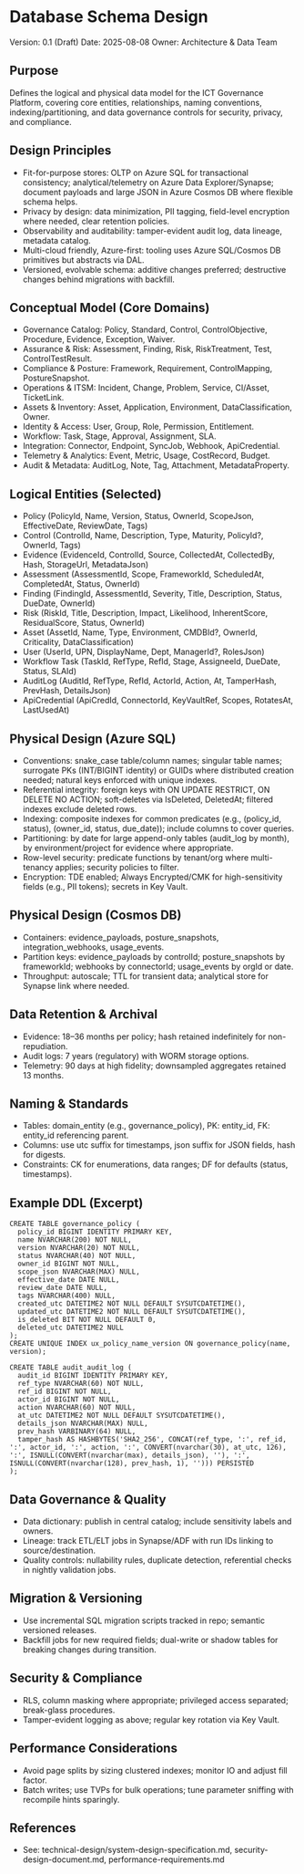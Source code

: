 # Database Schema Design

Version: 0.1 (Draft)
Date: 2025-08-08
Owner: Architecture & Data Team

## Purpose
Defines the logical and physical data model for the ICT Governance Platform, covering core entities, relationships, naming conventions, indexing/partitioning, and data governance controls for security, privacy, and compliance.

## Design Principles
- Fit-for-purpose stores: OLTP on Azure SQL for transactional consistency; analytical/telemetry on Azure Data Explorer/Synapse; document payloads and large JSON in Azure Cosmos DB where flexible schema helps.
- Privacy by design: data minimization, PII tagging, field-level encryption where needed, clear retention policies.
- Observability and auditability: tamper-evident audit log, data lineage, metadata catalog.
- Multi-cloud friendly, Azure-first: tooling uses Azure SQL/Cosmos DB primitives but abstracts via DAL.
- Versioned, evolvable schema: additive changes preferred; destructive changes behind migrations with backfill.

## Conceptual Model (Core Domains)
- Governance Catalog: Policy, Standard, Control, ControlObjective, Procedure, Evidence, Exception, Waiver.
- Assurance & Risk: Assessment, Finding, Risk, RiskTreatment, Test, ControlTestResult.
- Compliance & Posture: Framework, Requirement, ControlMapping, PostureSnapshot.
- Operations & ITSM: Incident, Change, Problem, Service, CI/Asset, TicketLink.
- Assets & Inventory: Asset, Application, Environment, DataClassification, Owner.
- Identity & Access: User, Group, Role, Permission, Entitlement.
- Workflow: Task, Stage, Approval, Assignment, SLA.
- Integration: Connector, Endpoint, SyncJob, Webhook, ApiCredential.
- Telemetry & Analytics: Event, Metric, Usage, CostRecord, Budget.
- Audit & Metadata: AuditLog, Note, Tag, Attachment, MetadataProperty.

## Logical Entities (Selected)
- Policy (PolicyId, Name, Version, Status, OwnerId, ScopeJson, EffectiveDate, ReviewDate, Tags)
- Control (ControlId, Name, Description, Type, Maturity, PolicyId?, OwnerId, Tags)
- Evidence (EvidenceId, ControlId, Source, CollectedAt, CollectedBy, Hash, StorageUrl, MetadataJson)
- Assessment (AssessmentId, Scope, FrameworkId, ScheduledAt, CompletedAt, Status, OwnerId)
- Finding (FindingId, AssessmentId, Severity, Title, Description, Status, DueDate, OwnerId)
- Risk (RiskId, Title, Description, Impact, Likelihood, InherentScore, ResidualScore, Status, OwnerId)
- Asset (AssetId, Name, Type, Environment, CMDBId?, OwnerId, Criticality, DataClassification)
- User (UserId, UPN, DisplayName, Dept, ManagerId?, RolesJson)
- Workflow Task (TaskId, RefType, RefId, Stage, AssigneeId, DueDate, Status, SLAId)
- AuditLog (AuditId, RefType, RefId, ActorId, Action, At, TamperHash, PrevHash, DetailsJson)
- ApiCredential (ApiCredId, ConnectorId, KeyVaultRef, Scopes, RotatesAt, LastUsedAt)

## Physical Design (Azure SQL)
- Conventions: snake_case table/column names; singular table names; surrogate PKs (INT/BIGINT identity) or GUIDs where distributed creation needed; natural keys enforced with unique indexes.
- Referential integrity: foreign keys with ON UPDATE RESTRICT, ON DELETE NO ACTION; soft-deletes via IsDeleted, DeletedAt; filtered indexes exclude deleted rows.
- Indexing: composite indexes for common predicates (e.g., (policy_id, status), (owner_id, status, due_date)); include columns to cover queries.
- Partitioning: by date for large append-only tables (audit_log by month), by environment/project for evidence where appropriate.
- Row-level security: predicate functions by tenant/org where multi-tenancy applies; security policies to filter.
- Encryption: TDE enabled; Always Encrypted/CMK for high-sensitivity fields (e.g., PII tokens); secrets in Key Vault.

## Physical Design (Cosmos DB)
- Containers: evidence_payloads, posture_snapshots, integration_webhooks, usage_events.
- Partition keys: evidence_payloads by controlId; posture_snapshots by frameworkId; webhooks by connectorId; usage_events by orgId or date.
- Throughput: autoscale; TTL for transient data; analytical store for Synapse link where needed.

## Data Retention & Archival
- Evidence: 18–36 months per policy; hash retained indefinitely for non-repudiation.
- Audit logs: 7 years (regulatory) with WORM storage options.
- Telemetry: 90 days at high fidelity; downsampled aggregates retained 13 months.

## Naming & Standards
- Tables: domain_entity (e.g., governance_policy), PK: entity_id, FK: entity_id referencing parent.
- Columns: use utc suffix for timestamps, json suffix for JSON fields, hash for digests.
- Constraints: CK for enumerations, data ranges; DF for defaults (status, timestamps).

## Example DDL (Excerpt)
```
CREATE TABLE governance_policy (
  policy_id BIGINT IDENTITY PRIMARY KEY,
  name NVARCHAR(200) NOT NULL,
  version NVARCHAR(20) NOT NULL,
  status NVARCHAR(40) NOT NULL,
  owner_id BIGINT NOT NULL,
  scope_json NVARCHAR(MAX) NULL,
  effective_date DATE NULL,
  review_date DATE NULL,
  tags NVARCHAR(400) NULL,
  created_utc DATETIME2 NOT NULL DEFAULT SYSUTCDATETIME(),
  updated_utc DATETIME2 NOT NULL DEFAULT SYSUTCDATETIME(),
  is_deleted BIT NOT NULL DEFAULT 0,
  deleted_utc DATETIME2 NULL
);
CREATE UNIQUE INDEX ux_policy_name_version ON governance_policy(name, version);

CREATE TABLE audit_audit_log (
  audit_id BIGINT IDENTITY PRIMARY KEY,
  ref_type NVARCHAR(60) NOT NULL,
  ref_id BIGINT NOT NULL,
  actor_id BIGINT NOT NULL,
  action NVARCHAR(60) NOT NULL,
  at_utc DATETIME2 NOT NULL DEFAULT SYSUTCDATETIME(),
  details_json NVARCHAR(MAX) NULL,
  prev_hash VARBINARY(64) NULL,
  tamper_hash AS HASHBYTES('SHA2_256', CONCAT(ref_type, ':', ref_id, ':', actor_id, ':', action, ':', CONVERT(nvarchar(30), at_utc, 126), ':', ISNULL(CONVERT(nvarchar(max), details_json), ''), ':', ISNULL(CONVERT(nvarchar(128), prev_hash, 1), ''))) PERSISTED
);
```

## Data Governance & Quality
- Data dictionary: publish in central catalog; include sensitivity labels and owners.
- Lineage: track ETL/ELT jobs in Synapse/ADF with run IDs linking to source/destination.
- Quality controls: nullability rules, duplicate detection, referential checks in nightly validation jobs.

## Migration & Versioning
- Use incremental SQL migration scripts tracked in repo; semantic versioned releases.
- Backfill jobs for new required fields; dual-write or shadow tables for breaking changes during transition.

## Security & Compliance
- RLS, column masking where appropriate; privileged access separated; break-glass procedures.
- Tamper-evident logging as above; regular key rotation via Key Vault.

## Performance Considerations
- Avoid page splits by sizing clustered indexes; monitor IO and adjust fill factor.
- Batch writes; use TVPs for bulk operations; tune parameter sniffing with recompile hints sparingly.

## References
- See: technical-design/system-design-specification.md, security-design-document.md, performance-requirements.md
